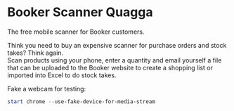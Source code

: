 # Booker Scanner Quagga

The free mobile scanner for Booker customers.

Think you need to buy an expensive scanner for purchase orders and stock takes?
Think again.  
Scan products using your phone, enter a quantity and email yourself a file that
can be uploaded to the Booker website to create a shopping list or imported into
Excel to do stock takes.

Fake a webcam for testing:

```ps1
start chrome --use-fake-device-for-media-stream
```
